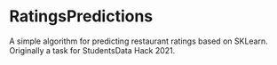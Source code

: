 # RatingsPredictions
A simple algorithm for predicting restaurant ratings based on SKLearn. Originally a task for StudentsData Hack 2021.
